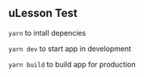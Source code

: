 ## uLesson Test

`yarn` to intall depencies

`yarn dev` to start app in development

`yarn build` to build app for production